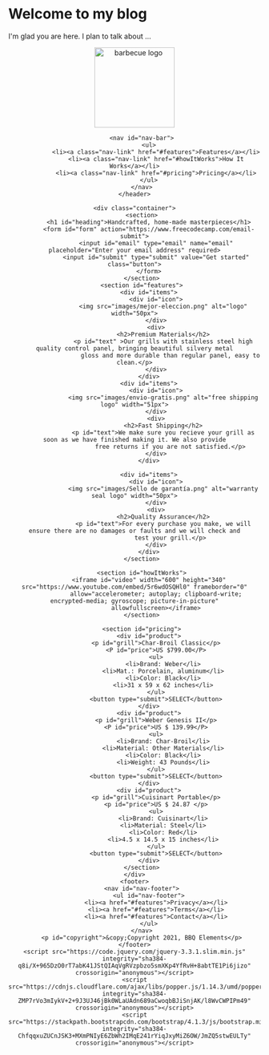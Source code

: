 # Welcome to my blog

I'm glad you are here. I plan to talk about ...

<!DOCTYPE html>
<html lang="en">

<head>
    <meta charset="UTF-8">
    <meta name="viewport" content="width=device-width, initial-scale=1.0">
    <title>Landing page</title>
    <link href="style.css" type="text/css" rel="stylesheet">
    <link rel="preconnect" href="https://fonts.gstatic.com">
    <link href="https://fonts.googleapis.com/css2? family = Roboto: ital @ 1 & display = swap" rel="stylesheet">
    <link rel="stylesheet" href="https://stackpath.bootstrapcdn.com/bootstrap/4.1.3/css/bootstrap.min.css" integrity="sha384-MCw98/SFnGE8fJT3GXwEOngsV7Zt27NXFoaoApmYm81iuXoPkFOJwJ8ERdknLPMO" crossorigin="anonymous">
</head>

<body>
    <header id="header">
        <div>
            <img id="header-img" src="images/barbecue.png"  width="160vw"  alt="barbecue logo" >
        </div>

        <nav id="nav-bar">
            <ul>
                <li><a class="nav-link" href="#features">Features</a></li>
                <li><a class="nav-link" href="#howItWorks">How It Works</a></li>
                <li><a class="nav-link" href="#pricing">Pricing</a></li>
            </ul>
        </nav>
    </header>

    <div class="container">
        <section>
            <h1 id="heading">Handcrafted, home-made masterpieces</h1>
            <form id="form" action="https://www.freecodecamp.com/email-submit">
                <input id="email" type="email" name="email" placeholder="Enter your email address" required>
                <input id="submit" type="submit" value="Get started" class="button">
            </form>
        </section>
        <section id="features">
            <div id="items">
                <div id="icon">
                    <img src="images/mejor-eleccion.png" alt="logo" width="50px">
                </div>
                <div>
                    <h2>Premium Materials</h2>
                    <p id="text" >Our grills with stainless steel high quality control panel, bringing beautiful silvery metal
                        gloss and more durable than regular panel, easy to clean.</p>
                </div>
            </div>
            <div id="items">
                <div id="icon">
                    <img src="images/envio-gratis.png" alt="free shipping logo" width="51px">
                </div>
                <div>
                    <h2>Fast Shipping</h2>
                    <p id="text">We make sure you recieve your grill as soon as we have finished making it. We also provide
                        free returns if you are not satisfied.</p>
                </div>
            </div>

            <div id="items">
                <div id="icon">
                    <img src="images/Sello de garantía.png" alt="warranty seal logo" width="50px">
                </div>
                <div>
                    <h2>Quality Assurance</h2>
                    <p id="text">For every purchase you make, we will ensure there are no damages or faults and we will check and
                        test your grill.</p>
                </div>
            </div>
        </section>

        <section id="howItWorks">
            <iframe id="video" width="600" height="340" src="https://www.youtube.com/embed/5r6wdOSQHl0" frameborder="0"
                allow="accelerometer; autoplay; clipboard-write; encrypted-media; gyroscope; picture-in-picture"
                allowfullscreen></iframe>
        </section>

        <section id="pricing">
            <div id="product">
                <p id="grill">Char-Broil Classic</p>
                <P id="price">US $799.00</P>
                <ul>
                    <li>Brand: Weber</li>
                    <li>Mat.: Porcelain, aluminum</li>
                    <li>Color: Black</li>
                    <li>31 x 59 x 62 inches</li>
                </ul>
                <button type="submit">SELECT</button>
            </div>
            <div id="product">
                <p id="grill">Weber Genesis II</p>
                <P id="price">US $ 139.99</P>
                <ul>
                    <li>Brand: Char-Broil</li>
                    <li>Material: Other Materials</li>
                    <li>Color: Black</li>
                    <li>Weight: 43 Pounds</li>
                </ul>
                <button type="submit">SELECT</button>
            </div>
            <div id="product">
                <p id="grill">Cuisinart Portable</p>
                <p id="price">US $ 24.87 </p>
                <ul>
                    <li>Brand: Cuisinart</li>
                    <li>Material: Steel</li>
                    <li>Color: Red</li>
                    <li>4.5 x 14.5 x 15 inches</li>
                </ul>
                <button type="submit">SELECT</button>
            </div>
        </section>
    </div>
    <footer>
        <nav id="nav-footer">
            <ul id="nav-footer">
                <li><a href="#features">Privacy</a></li>
                <li><a href="#features">Terms</a></li>
                <li><a href="#features">Contact</a></li>
            </ul>
        </nav>
        <p id="copyright">&copy;Copyright 2021, BBQ Elements</p>
    </footer>
    <script src="https://code.jquery.com/jquery-3.3.1.slim.min.js" integrity="sha384-q8i/X+965DzO0rT7abK41JStQIAqVgRVzpbzo5smXKp4YfRvH+8abtTE1Pi6jizo" crossorigin="anonymous"></script>
    <script src="https://cdnjs.cloudflare.com/ajax/libs/popper.js/1.14.3/umd/popper.min.js" integrity="sha384-ZMP7rVo3mIykV+2+9J3UJ46jBk0WLaUAdn689aCwoqbBJiSnjAK/l8WvCWPIPm49" crossorigin="anonymous"></script>
    <script src="https://stackpath.bootstrapcdn.com/bootstrap/4.1.3/js/bootstrap.min.js" integrity="sha384-ChfqqxuZUCnJSK3+MXmPNIyE6ZbWh2IMqE241rYiqJxyMiZ6OW/JmZQ5stwEULTy" crossorigin="anonymous"></script>
</body>

</html>

